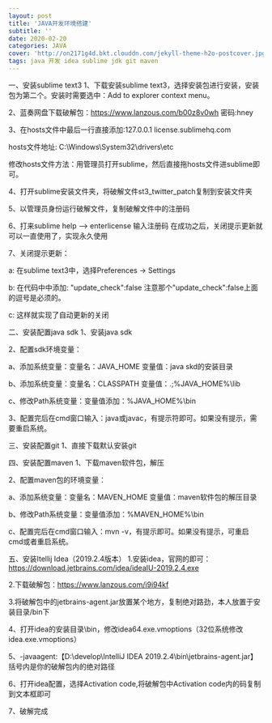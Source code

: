 ```yaml
---
layout: post
title: 'JAVA开发环境搭建'
subtitle: ''
date: 2020-02-20
categories: JAVA
cover: 'http://on2171g4d.bkt.clouddn.com/jekyll-theme-h2o-postcover.jpg'
tags: java 开发 idea sublime jdk git maven
---
```



一、安装sublime text3
1、下载安装sublime text3，选择安装包进行安装，安装包为第二个。安装时需要选中：Add to explorer context menu。

2、蓝奏网盘下载破解包：https://www.lanzous.com/b00z8v0wh 密码:hney

3、在hosts文件中最后一行直接添加:127.0.0.1    license.sublimehq.com

   hosts文件地址: C:\Windows\System32\drivers\etc

   修改hosts文件方法：用管理员打开sublime，然后直接拖hosts文件进sublime即可。

4、打开sublime安装文件夹，将破解文件st3_twitter_patch复制到安装文件夹

5、以管理员身份运行破解文件，复制破解文件中的注册码

6、打来sublime     help ——> enterlicense 输入注册码
在成功之后，关闭提示更新就可以一直使用了，实现永久使用

7、关闭提示更新：

a: 在sublime text3中，选择Preferences -> Settings

b: 在代码中中添加:
"update_check":false
注意那个"update_check":false上面的逗号是必须的。

c: 这样就实现了自动更新的关闭


二、安装配置java sdk
1、安装java sdk

2、配置sdk环境变量：

a、添加系统变量：变量名：JAVA_HOME  变量值：java skd的安装目录

b、添加系统变量：变量名：CLASSPATH  变量值：.;%JAVA_HOME%\lib

c、修改Path系统变量：变量值添加：%JAVA_HOME%\bin

3、配置完后在cmd窗口输入：java或javac，有提示符即可。如果没有提示，需要重启系统。


三、安装配置git
1、直接下载默认安装git


四、安装配置maven
1、下载maven软件包，解压

2、配置maven包的环境变量：

a、添加系统变量：变量名：MAVEN_HOME  变量值：maven软件包的解压目录

b、修改Path系统变量：变量值添加：%MAVEN_HOME%\bin

c、配置完后在cmd窗口输入：mvn -v，有提示即可。如果没有提示，可重启cmd或者重启系统。


五、安装Itellij Idea（2019.2.4版本）
1.安装idea，官网的即可：https://download.jetbrains.com/idea/ideaIU-2019.2.4.exe

2.下载破解包：https://www.lanzous.com/i9i94kf

3.将破解包中的jetbrains-agent.jar放置某个地方，复制绝对路劲，本人放置于安装目录/bin下

4、打开idea的安装目录\bin，修改idea64.exe.vmoptions（32位系统修改idea.exe.vmoptions）

5、-javaagent:【D:\develop\IntelliJ IDEA 2019.2.4\bin\jetbrains-agent.jar】括号内是你的破解包内的绝对路径

6、打开idea配置，选择Activation code,将破解包中Activation code内的码复制到文本框即可

7、破解完成

